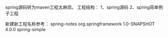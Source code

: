 spring源码转为maven工程太麻烦。
工程结构：
1、spring源码
2、spring简单例子工程

新建新工程名称参考：
    <parent>
        <artifactId>spring-notes</artifactId>
        <groupId>org.springframework</groupId>
        <version>1.0-SNAPSHOT</version>
    </parent>
    <modelVersion>4.0.0</modelVersion>
    <artifactId>spring-simple</artifactId>
